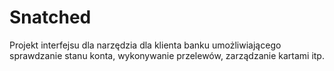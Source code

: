Snatched
========

Projekt interfejsu dla narzędzia dla klienta banku umożliwiającego sprawdzanie stanu konta, wykonywanie przelewów, zarządzanie kartami itp.
